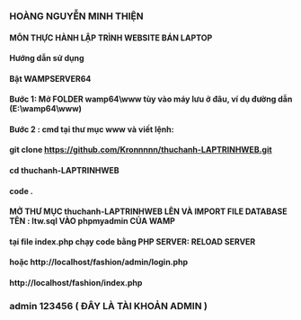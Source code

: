 ### HOÀNG NGUYỄN MINH THIỆN
#### MÔN THỰC HÀNH LẬP TRÌNH WEBSITE BÁN LAPTOP

#### Hướng dẫn sử dụng
#### Bật WAMPSERVER64
#### Bước 1: Mở FOLDER wamp64\www tùy vào máy lưu ở đâu, ví dụ đường dẫn (E:\wamp64\www)
#### Bước 2 : cmd tại thư mục www và viết lệnh: 
#### git clone https://github.com/Kronnnnn/thuchanh-LAPTRINHWEB.git
#### cd thuchanh-LAPTRINHWEB
#### code .
#### MỞ THƯ MỤC thuchanh-LAPTRINHWEB LÊN VÀ IMPORT FILE DATABASE TÊN : ltw.sql VÀO phpmyadmin CỦA WAMP
#### tại file index.php chạy code bằng PHP SERVER: RELOAD SERVER 
#### hoặc http://localhost/fashion/admin/login.php
#### http://localhost/fashion/index.php
### admin 123456 ( ĐÂY LÀ TÀI KHOẢN ADMIN )

